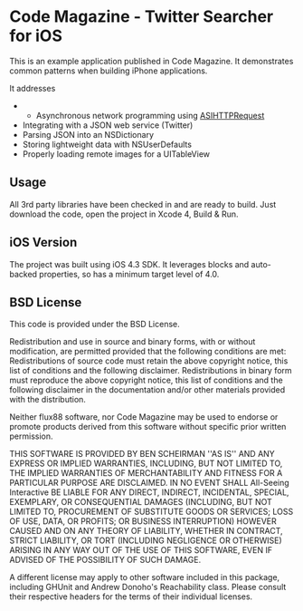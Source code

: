 # Code Magazine - Twitter Searcher for iOS

This is an example application published in Code Magazine. It
demonstrates common patterns when building iPhone applications.

It addresses

- - Asynchronous network programming using
  [ASIHTTPRequest](http://github.com/pokeb/asi-http-request)
- Integrating with a JSON web service (Twitter)
- Parsing JSON into an NSDictionary
- Storing lightweight data with NSUserDefaults
- Properly loading remote images for a UITableView

## Usage

All 3rd party libraries have been checked in and are ready to build.  Just download the code, open the project in Xcode 4, Build & Run.

## iOS Version

The project was built using iOS 4.3 SDK.  It leverages blocks and auto-backed properties, so has a minimum target level of 4.0.

## BSD License

This code is provided under the BSD License.

Redistribution and use in source and binary forms, with or without
modification, are permitted provided that the following conditions are met:
Redistributions of source code must retain the above copyright
notice, this list of conditions and the following disclaimer.
Redistributions in binary form must reproduce the above copyright
notice, this list of conditions and the following disclaimer in the
documentation and/or other materials provided with the distribution.

Neither flux88 software, nor Code Magazine 
may be used to endorse or promote products derived from this software without 
specific prior written permission.

THIS SOFTWARE IS PROVIDED BY BEN SCHEIRMAN ''AS IS'' AND ANY
EXPRESS OR IMPLIED WARRANTIES, INCLUDING, BUT NOT LIMITED TO, THE IMPLIED
WARRANTIES OF MERCHANTABILITY AND FITNESS FOR A PARTICULAR PURPOSE ARE
DISCLAIMED. IN NO EVENT SHALL All-Seeing Interactive BE LIABLE FOR ANY
DIRECT, INDIRECT, INCIDENTAL, SPECIAL, EXEMPLARY, OR CONSEQUENTIAL DAMAGES
(INCLUDING, BUT NOT LIMITED TO, PROCUREMENT OF SUBSTITUTE GOODS OR SERVICES;
LOSS OF USE, DATA, OR PROFITS; OR BUSINESS INTERRUPTION) HOWEVER CAUSED AND
ON ANY THEORY OF LIABILITY, WHETHER IN CONTRACT, STRICT LIABILITY, OR TORT
(INCLUDING NEGLIGENCE OR OTHERWISE) ARISING IN ANY WAY OUT OF THE USE OF THIS
SOFTWARE, EVEN IF ADVISED OF THE POSSIBILITY OF SUCH DAMAGE.

A different license may apply to other software included in this package,
including GHUnit and Andrew Donoho's Reachability class. Please consult their
respective headers for the terms of their individual licenses.

